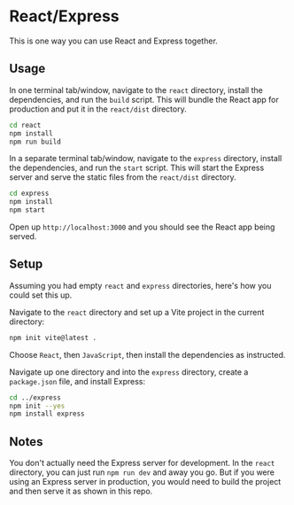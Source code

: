 # React/Express

This is one way you can use React and Express together.

## Usage

In one terminal tab/window, navigate to the `react` directory, install the dependencies, and run the `build` script. This will bundle the React app for production and put it in the `react/dist` directory.

```sh
cd react
npm install
npm run build
```

In a separate terminal tab/window, navigate to the `express` directory, install the dependencies, and run the `start` script. This will start the Express server and serve the static files from the `react/dist` directory.

```sh
cd express
npm install
npm start
```

Open up `http://localhost:3000` and you should see the React app being served.

## Setup

Assuming you had empty `react` and `express` directories, here's how you could set this up.

Navigate to the `react` directory and set up a Vite project in the current directory:

```sh
npm init vite@latest .
```

Choose `React`, then `JavaScript`, then install the dependencies as instructed.

Navigate up one directory and into the `express` directory, create a `package.json` file, and install Express:

```sh
cd ../express
npm init --yes
npm install express
```

## Notes

You don't actually need the Express server for development. In the `react` directory, you can just run `npm run dev` and away you go. But if you were using an Express server in production, you would need to build the project and then serve it as shown in this repo.
